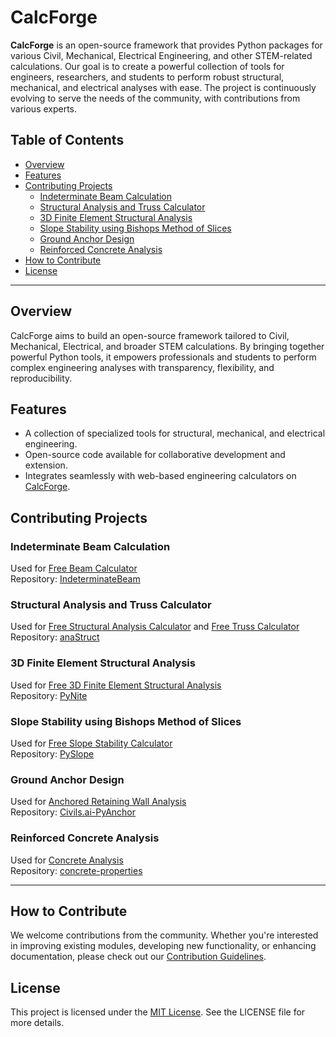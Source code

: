 # CalcForge

**CalcForge** is an open-source framework that provides Python packages for various Civil, Mechanical, Electrical Engineering, and other STEM-related calculations. Our goal is to create a powerful collection of tools for engineers, researchers, and students to perform robust structural, mechanical, and electrical analyses with ease. The project is continuously evolving to serve the needs of the community, with contributions from various experts.

## Table of Contents

- [Overview](#overview)
- [Features](#features)
- [Contributing Projects](#contributing-projects)
  - [Indeterminate Beam Calculation](#indeterminate-beam-calculation)
  - [Structural Analysis and Truss Calculator](#structural-analysis-and-truss-calculator)
  - [3D Finite Element Structural Analysis](#3d-finite-element-structural-analysis)
  - [Slope Stability using Bishops Method of Slices](#slope-stability-using-bishops-method-of-slices)
  - [Ground Anchor Design](#ground-anchor-design)
  - [Reinforced Concrete Analysis](#reinforced-concrete-analysis)
- [How to Contribute](#how-to-contribute)
- [License](#license)

---

## Overview

CalcForge aims to build an open-source framework tailored to Civil, Mechanical, Electrical, and broader STEM calculations. By bringing together powerful Python tools, it empowers professionals and students to perform complex engineering analyses with transparency, flexibility, and reproducibility.

## Features

- A collection of specialized tools for structural, mechanical, and electrical engineering.
- Open-source code available for collaborative development and extension.
- Integrates seamlessly with web-based engineering calculators on [CalcForge](https://calcforge.com).

## Contributing Projects

### Indeterminate Beam Calculation

Used for [Free Beam Calculator](https://calcforge.com/1/free-beam-calculator)  
Repository: [IndeterminateBeam](https://github.com/JesseBonanno/IndeterminateBeam)

### Structural Analysis and Truss Calculator

Used for [Free Structural Analysis Calculator](https://calcforge.com/1/free-structural-analysis-calculator) and [Free Truss Calculator](https://calcforge.com/1/free-truss-calculator)  
Repository: [anaStruct](https://github.com/ritchie46/anaStruct)

### 3D Finite Element Structural Analysis

Used for [Free 3D Finite Element Structural Analysis](https://calcforge.com/2/free-3D-finite-element-structural-analysis)  
Repository: [PyNite](https://github.com/JWock82/PyNite)

### Slope Stability using Bishops Method of Slices

Used for [Free Slope Stability Calculator](https://calcforge.com/1/2/free-slope-stability-calculator)  
Repository: [PySlope](https://github.com/JesseBonanno/PySlope)

### Ground Anchor Design

Used for [Anchored Retaining Wall Analysis](https://calcforge.com/1/2/anchored-retaining-wall-analysis)  
Repository: [Civils.ai-PyAnchor](https://github.com/tunnelsai-public/Civils.ai-PyAnchor)

### Reinforced Concrete Analysis

Used for [Concrete Analysis](https://calcforge.com/concrete/1)  
Repository: [concrete-properties](https://github.com/robbievanleeuwen/concrete-properties)

---

## How to Contribute

We welcome contributions from the community. Whether you're interested in improving existing modules, developing new functionality, or enhancing documentation, please check out our [Contribution Guidelines](#).

## License

This project is licensed under the [MIT License](#). See the LICENSE file for more details.
